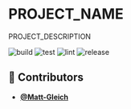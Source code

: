 <!-- DO NOT REMOVE - contributor_list:data:start:["Matt-Gleich"]:end -->

# PROJECT_NAME

PROJECT_DESCRIPTION

![build](https://github.com/Matt-Gleich/PROJECT_NAME/workflows/build/badge.svg)
![test](https://github.com/Matt-Gleich/PROJECT_NAME/workflows/test/badge.svg)
![lint](https://github.com/Matt-Gleich/PROJECT_NAME/workflows/lint/badge.svg)
![release](https://github.com/Matt-Gleich/PROJECT_NAME/workflows/release/badge.svg)

<!-- DO NOT REMOVE - contributor_list:start -->
## 👥 Contributors


- **[@Matt-Gleich](https://github.com/Matt-Gleich)**

<!-- DO NOT REMOVE - contributor_list:end -->

